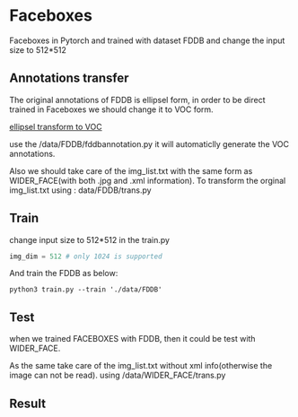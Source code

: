 # Faceboxes
Faceboxes in Pytorch and trained with dataset FDDB and change the input size to 512*512


## Annotations transfer
The original annotations of FDDB is ellipsel form, in order to be direct trained in Faceboxes we should change it to VOC form.

[ellipsel transform to VOC](https://blog.csdn.net/minstyrain/article/details/77938596)

use the /data/FDDB/fddbannotation.py it will automaticlly generate the VOC annotations. 

Also we should take care of the img_list.txt with the same form as WIDER_FACE(with both .jpg and .xml information).
To transform the orginal img_list.txt using : data/FDDB/trans.py



## Train 

change input size to 512*512 in the train.py
```python
img_dim = 512 # only 1024 is supported
```

And train the FDDB as below:

```ubuntu
python3 train.py --train './data/FDDB'

```

## Test
when we trained FACEBOXES with FDDB, then it could be test with WIDER_FACE.

As the same take care of the img_list.txt without xml info(otherwise the image can not be read).
using /data/WIDER_FACE/trans.py

## Result 

